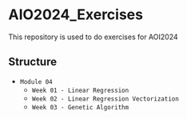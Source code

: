 # AIO2024_Exercises
This repository is used to do exercises for AOI2024

## Structure
- `Module 04`
  - `Week 01 - Linear Regression`
  - `Week 02 - Linear Regression Vectorization`
  - `Week 03 - Genetic Algorithm`

